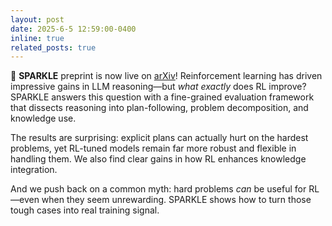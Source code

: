 ```yaml
---
layout: post
date: 2025-6-5 12:59:00-0400
inline: true
related_posts: true
---
```

🚀 **SPARKLE** preprint is now live on [arXiv](https://arxiv.org/abs/2506.04723)! 
Reinforcement learning has driven impressive gains in LLM reasoning—but *what exactly* does RL improve? SPARKLE answers this question with a fine-grained evaluation framework that dissects reasoning into plan-following, problem decomposition, and knowledge use.

The results are surprising: explicit plans can actually hurt on the hardest problems, yet RL-tuned models remain far more robust and flexible in handling them. We also find clear gains in how RL enhances knowledge integration.

And we push back on a common myth: hard problems *can* be useful for RL—even when they seem unrewarding. SPARKLE shows how to turn those tough cases into real training signal.